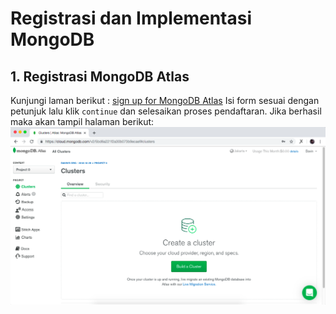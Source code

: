 # Registrasi dan Implementasi MongoDB

## 1. Registrasi MongoDB Atlas
Kunjungi laman berikut : [sign up for MongoDB Atlas](https://cloud.mongodb.com/user#/atlas/register/accountProfile)
Isi form sesuai dengan petunjuk lalu klik ```continue``` dan selesaikan proses pendaftaran.
Jika berhasil maka akan tampil halaman berikut:
![cluster00](screenshot/cluster00.png)
